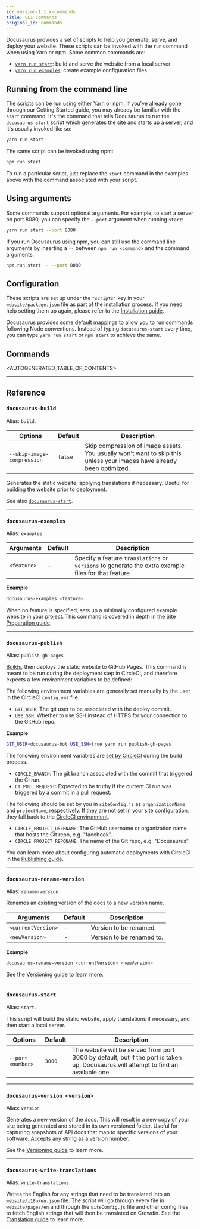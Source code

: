 ```yaml
---
id: version-1.1.x-commands
title: CLI Commands
original_id: commands
---
```


Docusaurus provides a set of scripts to help you generate, serve, and deploy your website. These scripts can be invoked with the `run` command when using Yarn or npm. Some common commands are:

* [`yarn run start`](api-commands.md#docusaurus-start-port-number): build and serve the website from a local server
* [`yarn run examples`](api-commands.md#docusaurus-examples): create example configuration files


## Running from the command line

The scripts can be run using either Yarn or npm. If you've already gone through our Getting Started guide, you may already be familiar with the `start` command. It's the command that tells Docusaurus to run the `docusaurus-start` script which generates the site and starts up a server, and it's usually invoked like so:

```bash
yarn run start
```

The same script can be invoked using npm:

```bash
npm run start
```

To run a particular script, just replace the `start` command in the examples above with the command associated with your script.

## Using arguments

Some commands support optional arguments. For example, to start a server on port 8080, you can specify the `--port` argument when running `start`:

```bash
yarn run start --port 8080
```

If you run Docusaurus using npm, you can still use the command line arguments by inserting a `--` between `npm run <command>` and the command arguments:

```bash
npm run start -- --port 8080
```

## Configuration

These scripts are set up under the `"scripts"` key in your `website/package.json` file as part of the installation process. If you need help setting them up again, please refer to the [Installation guide](getting-started-installation.md).

Docusaurus provides some default mappings to allow you to run commands following Node conventions. Instead of typing `docusaurus-start` every time, you can type `yarn run start` or `npm start` to achieve the same.

## Commands

<AUTOGENERATED_TABLE_OF_CONTENTS>

-----

## Reference

### `docusaurus-build`

Alias: `build`.

|Options|Default|Description|
|---|---|---|
|`--skip-image-compression`|`false`|Skip compression of image assets. You usually won't want to skip this unless your images have already been optimized.|

Generates the static website, applying translations if necessary. Useful for building the website prior to deployment.

See also [`docusaurus-start`](api-commands.md#docusaurus-start).

---

### `docusaurus-examples`

Alias: `examples`

|Arguments|Default|Description|
|---|---|---|
|`<feature>`|-|Specify a feature `translations` or `versions` to generate the extra example files for that feature.|

**Example**

```bash
docusaurus-examples <feature>
```

When no feature is specified, sets up a minimally configured example website in your project. This command is covered in depth in the [Site Preparation guide](getting-started-preparation.md).

---

### `docusaurus-publish`

Alias: `publish-gh-pages`

[Builds](api-commands.md#docusaurus-build), then deploys the static website to GitHub Pages. This command is meant to be run during the deployment step in CircleCI, and therefore expects a few environment variables to be defined:

The following environment variables are generally set manually by the user in the CircleCI `config.yml` file.

 - `GIT_USER`: The git user to be associated with the deploy commit.
 - `USE_SSH`: Whether to use SSH instead of HTTPS for your connection to the GitHub repo.

 **Example**

 ```bash
 GIT_USER=docusaurus-bot USE_SSH=true yarn run publish-gh-pages
 ```

The following environment variables are [set by CircleCI](https://circleci.com/docs/1.0/environment-variables/) during the build process.

 - `CIRCLE_BRANCH`: The git branch associated with the commit that triggered the CI run.
 - `CI_PULL_REQUEST`: Expected to be truthy if the current CI run was triggered by a commit in a pull request.

The following should be set by you in `siteConfig.js` as `organizationName` and `projectName`, respectively. If they are not set in your site configuration, they fall back to the [CircleCI environment](https://circleci.com/docs/1.0/environment-variables/).

 - `CIRCLE_PROJECT_USERNAME`: The GitHub username or organization name that hosts the Git repo, e.g. "facebook".
 - `CIRCLE_PROJECT_REPONAME`: The name of the Git repo, e.g. "Docusaurus".

You can learn more about configuring automatic deployments with CircleCI in the [Publishing guide](getting-started-publishing.md).

---

### `docusaurus-rename-version`

Alias: `rename-version`

Renames an existing version of the docs to a new version name.

|Arguments|Default|Description|
|---|---|---|
|`<currentVersion>`|-|Version to be renamed.|
|`<newVersion>`|-|Version to be renamed to.|

**Example**

```bash
docusaurus-rename-version <currentVersion> <newVersion>
```

See the [Versioning guide](guides-versioning.md#renaming-existing-versions) to learn more.

---

### `docusaurus-start`

Alias: `start`.

This script will build the static website, apply translations if necessary, and then start a local server.

|Options|Default|Description|
|---|---|---|
|`--port <number>`|`3000`|The website will be served from port 3000 by default, but if the port is taken up, Docusaurus will attempt to find an available one.|

---

### `docusaurus-version <version>`

Alias: `version`

Generates a new version of the docs. This will result in a new copy of your site being generated and stored in its own versioned folder. Useful for capturing snapshots of API docs that map to specific versions of your software. Accepts any string as a version number.

See the [Versioning guide](guides-versioning.md) to learn more.

---

### `docusaurus-write-translations`

Alias: `write-translations`

Writes the English for any strings that need to be translated into an `website/i18n/en.json` file. The script will go through every file in `website/pages/en` and through the `siteConfig.js` file and other config files to fetch English strings that will then be translated on Crowdin. See the [Translation guide](guides-translation.md) to learn more.
